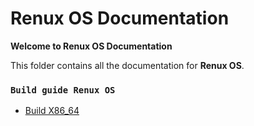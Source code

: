 # Renux OS Documentation

**Welcome to Renux OS Documentation**

This folder contains all the documentation for **Renux OS**.

### `Build guide Renux OS`
- [Build X86_64](./build-guide/build_x86_64.md)
